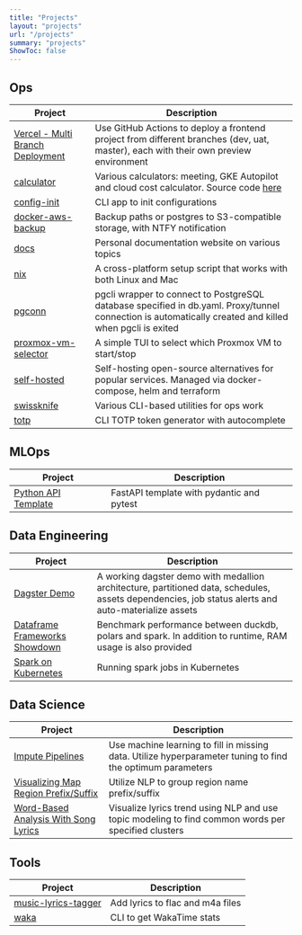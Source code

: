 ```yaml
---
title: "Projects"
layout: "projects"
url: "/projects"
summary: "projects"
ShowToc: false
---
```


## Ops

| Project                                                                                        | Description                                                                                                                                            |
|------------------------------------------------------------------------------------------------|--------------------------------------------------------------------------------------------------------------------------------------------------------|
| [Vercel - Multi Branch Deployment](https://github.com/kahnwong/vercel-multi-branch-deployment) | Use GitHub Actions to deploy a frontend project from different branches (dev, uat, master), each with their own preview environment                    |
| [calculator](https://calculator.karnwong.me/)                                                  | Various calculators: meeting, GKE Autopilot and cloud cost calculator. Source code [here](https://github.com/kahnwong/calculator)                      |
| [config-init](https://github.com/kahnwong/config-init)                                         | CLI app to init configurations                                                                                                                         |
| [docker-aws-backup](https://github.com/kahnwong/docker-aws-backup)                             | Backup paths or postgres to S3-compatible storage, with NTFY notification                                                                              |
| [docs](https://docs.karnwong.me)                                                               | Personal documentation website on various topics                                                                                                       |
| [nix](https://www.karnwong.me/posts/2022/12/cross-platform-package-env-management-with-nix/)   | A cross-platform setup script that works with both Linux and Mac                                                                                       |
| [pgconn](https://github.com/kahnwong/pgconn)                                                   | pgcli wrapper to connect to PostgreSQL database specified in db.yaml. Proxy/tunnel connection is automatically created and killed when pgcli is exited |
| [proxmox-vm-selector](https://github.com/kahnwong/proxmox-vm-selector)                         | A simple TUI to select which Proxmox VM to start/stop                                                                                                  |
| [self-hosted](https://github.com/kahnwong/self-hosted)                                         | Self-hosting open-source alternatives for popular services. Managed via docker-compose, helm and terraform                                             |
| [swissknife](https://github.com/kahnwong/swissknife)                                           | Various CLI-based utilities for ops work                                                                                                               |
| [totp](https://github.com/kahnwong/totp)                                                       | CLI TOTP token generator with autocomplete                                                                                                             |

## MLOps

| Project                                                                | Description                               |
|------------------------------------------------------------------------|-------------------------------------------|
| [Python API Template](https://github.com/kahnwong/python-api-template) | FastAPI template with pydantic and pytest |

## Data Engineering

| Project                                                                                           | Description                                                                                                                                         |
|---------------------------------------------------------------------------------------------------|-----------------------------------------------------------------------------------------------------------------------------------------------------|
| [Dagster Demo](https://github.com/kahnwong/dagster-demo)                                          | A working dagster demo with medallion architecture, partitioned data, schedules, assets dependencies, job status alerts and auto-materialize assets |
| [Dataframe Frameworks Showdown](https://www.karnwong.me/posts/2023/04/duckdb-vs-polars-vs-spark/) | Benchmark performance between duckdb, polars and spark. In addition to runtime, RAM usage is also provided                                          |
| [Spark on Kubernetes](https://www.karnwong.me/posts/2023/09/spark-on-kubernetes/)                 | Running spark jobs in Kubernetes                                                                                                                    |

## Data Science

| Project                                                                                                             | Description                                                                                                |
|---------------------------------------------------------------------------------------------------------------------|------------------------------------------------------------------------------------------------------------|
| [Impute Pipelines](https://www.karnwong.me/posts/2020/05/impute-pipelines/)                                         | Use machine learning to fill in missing data. Utilize hyperparameter tuning to find the optimum parameters |
| [Visualizing Map Region Prefix/Suffix](https://www.karnwong.me/posts/2020/09/visualizing-map-region-prefix-suffix/) | Utilize NLP to group region name prefix/suffix                                                             |
| [Word-Based Analysis With Song Lyrics](https://www.karnwong.me/posts/2020/04/word-based-analysis-with-song-lyrics/) | Visualize lyrics trend using NLP and use topic modeling to find common words per specified clusters        |

## Tools

| Project                                                                | Description                      |
|------------------------------------------------------------------------|----------------------------------|
| [music-lyrics-tagger](https://github.com/kahnwong/music-lyrics-tagger) | Add lyrics to flac and m4a files |
| [waka](https://github.com/kahnwong/waka)                               | CLI to get WakaTime stats        |
